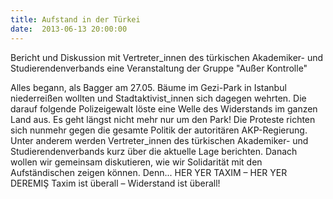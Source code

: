 ```yaml
---
title: Aufstand in der Türkei
date:  2013-06-13 20:00:00
---
```


Bericht und Diskussion mit Vertreter_innen des türkischen Akademiker- und Studierendenverbands eine Veranstaltung der Gruppe "Außer Kontrolle"

Alles begann, als Bagger am 27.05. Bäume im Gezi-Park in
Istanbul niederreißen wollten und Stadtaktivist_innen sich dagegen
wehrten. Die darauf folgende Polizeigewalt löste eine Welle des Widerstands
im ganzen Land aus. Es geht längst nicht mehr nur um den Park! Die Proteste
richten sich nunmehr gegen die gesamte Politik der autoritären
AKP-Regierung. Unter anderem werden Vertreter_innen des türkischen
Akademiker- und Studierendenverbands kurz über die aktuelle Lage
berichten. Danach wollen wir gemeinsam diskutieren, wie wir Solidarität mit
den Aufständischen zeigen können. Denn... HER YER TAXIM – HER YER DEREMIŞ
Taxim ist überall – Widerstand ist überall!
